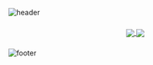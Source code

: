 
![header](https://capsule-render.vercel.app/api?type=slice&color=auto&customColorList=10&height=200&text=Woong&fontAlign=70&rotate=13&fontAlignY=25&descAlign=60&descAlignY=44&animation=twinkling)




###

<div align="center">
  <a href="https://github.com/jungunman">
    <img align="center" src="https://github-readme-stats.vercel.app/api?username=jungunman&hide_title=true&show_icons=true&theme=nord" />
  </a>
   <a href="https://github.com/jungunman">
    <img align="center" src="https://github-readme-stats.vercel.app/api/top-langs/?username=jungunman&layout=compact&show_icons=true&show_owner=true&hide_title=false&theme=nord" />
  </a>
</div>

###

![footer](https://capsule-render.vercel.app/api?type=slice&color=auto&customColorList=10&height=200&fontAlign=70&rotate=13&fontAlignY=25&descAlign=60&descAlignY=44&animation=twinkling&section=footer)

